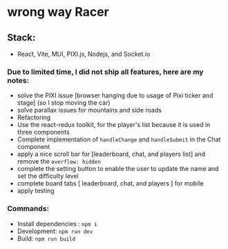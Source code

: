 # wrong way Racer

## Stack:
- React, Vite, MUI, PIXI.js, Nodejs, and Socket.io

### Due to limited time, I did not ship all features, here are my notes:
- solve the PIXI issue [browser hanging due to usage of Pixi ticker and stage] (so I stop moving the car)
- solve parallax issues for mountains and side roads
- Refactoring
- Use the react-redux toolkit, for the player's list because it is used in three components
- Complete implementation of ```handleChange``` and ```handleSubmit``` in the Chat component
- apply a nice scroll bar for [leaderboard, chat, and players list] and remove the ```overflow: hidden```
- complete the setting button to enable the user to update the name and set the difficulty level
- complete board tabs [ leaderboard, chat, and players ] for mobile
- apply testing

### Commands:
- Install dependencies : ```npm i```
- Development: ``` npm run dev ```
- Build: ``` npm run build ```
